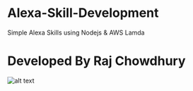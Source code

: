 # Alexa-Skill-Development
Simple Alexa Skills using Nodejs &amp; AWS Lamda

   # Developed By Raj Chowdhury

![alt text](https://cdn-images-1.medium.com/max/2000/1*omv7_w5zSLPlZp5rdAYCZA.png)



